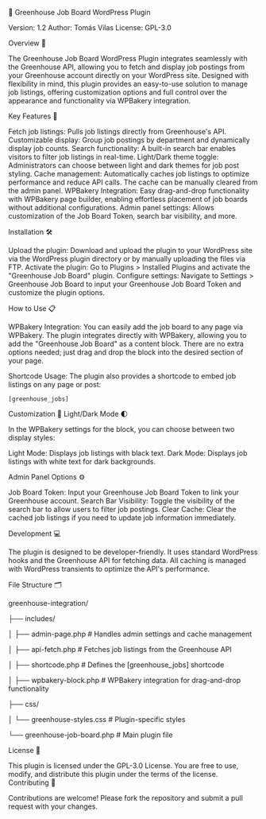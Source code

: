 🚀 Greenhouse Job Board WordPress Plugin

Version: 1.2
Author: Tomás Vilas
License: GPL-3.0

Overview 📄

The Greenhouse Job Board WordPress Plugin integrates seamlessly with the Greenhouse API, allowing you to fetch and display job postings from your Greenhouse account directly on your WordPress site. Designed with flexibility in mind, this plugin provides an easy-to-use solution to manage job listings, offering customization options and full control over the appearance and functionality via WPBakery integration.

Key Features 🎯

  Fetch job listings: Pulls job listings directly from Greenhouse's API.
  Customizable display: Group job postings by department and dynamically display job counts.
  Search functionality: A built-in search bar enables visitors to filter job listings in real-time.
  Light/Dark theme toggle: Administrators can choose between light and dark themes for job post styling.
  Cache management: Automatically caches job listings to optimize performance and reduce API calls. The cache can be manually cleared from the admin panel.
  WPBakery Integration: Easy drag-and-drop functionality with WPBakery page builder, enabling effortless placement of job boards without additional configurations.
  Admin panel settings: Allows customization of the Job Board Token, search bar visibility, and more.

Installation 🛠️

  Upload the plugin: Download and upload the plugin to your WordPress site via the WordPress plugin directory or by manually uploading the files via FTP.
  Activate the plugin: Go to Plugins > Installed Plugins and activate the "Greenhouse Job Board" plugin.
  Configure settings: Navigate to Settings > Greenhouse Job Board to input your Greenhouse Job Board Token and customize the plugin options.

How to Use 📋

  WPBakery Integration:
  You can easily add the job board to any page via WPBakery. The plugin integrates directly with WPBakery, allowing you to add the "Greenhouse Job Board" as a content block. There are no extra options needed; just drag and drop the block into the desired section of your page.

  Shortcode Usage:
  The plugin also provides a shortcode to embed job listings on any page or post:

    [greenhouse_jobs]

Customization 🎨
Light/Dark Mode 🌓

In the WPBakery settings for the block, you can choose between two display styles:

  Light Mode: Displays job listings with black text.
  Dark Mode: Displays job listings with white text for dark backgrounds.

Admin Panel Options ⚙️

  Job Board Token: Input your Greenhouse Job Board Token to link your Greenhouse account.
  Search Bar Visibility: Toggle the visibility of the search bar to allow users to filter job postings.
  Clear Cache: Clear the cached job listings if you need to update job information immediately.

Development 💻

The plugin is designed to be developer-friendly. It uses standard WordPress hooks and the Greenhouse API for fetching data. All caching is managed with WordPress transients to optimize the API's performance.

File Structure 🗂️

greenhouse-integration/

├── includes/

│   ├── admin-page.php         # Handles admin settings and cache management

│   ├── api-fetch.php          # Fetches job listings from the Greenhouse API

│   ├── shortcode.php          # Defines the [greenhouse_jobs] shortcode

│   ├── wpbakery-block.php     # WPBakery integration for drag-and-drop functionality

├── css/

│   └── greenhouse-styles.css  # Plugin-specific styles

└── greenhouse-job-board.php   # Main plugin file

License 📜

This plugin is licensed under the GPL-3.0 License. You are free to use, modify, and distribute this plugin under the terms of the license.
Contributing 🤝

Contributions are welcome! Please fork the repository and submit a pull request with your changes.
